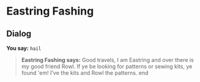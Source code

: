 # Eastring Fashing
## Dialog

**You say:** `hail`



>**Eastring Fashing says:** Good travels, I am Eastring and over there is my good friend Rowl. If ye be looking for patterns or sewing kits, ye found 'em!  I've the kits and Rowl the patterns.
end
